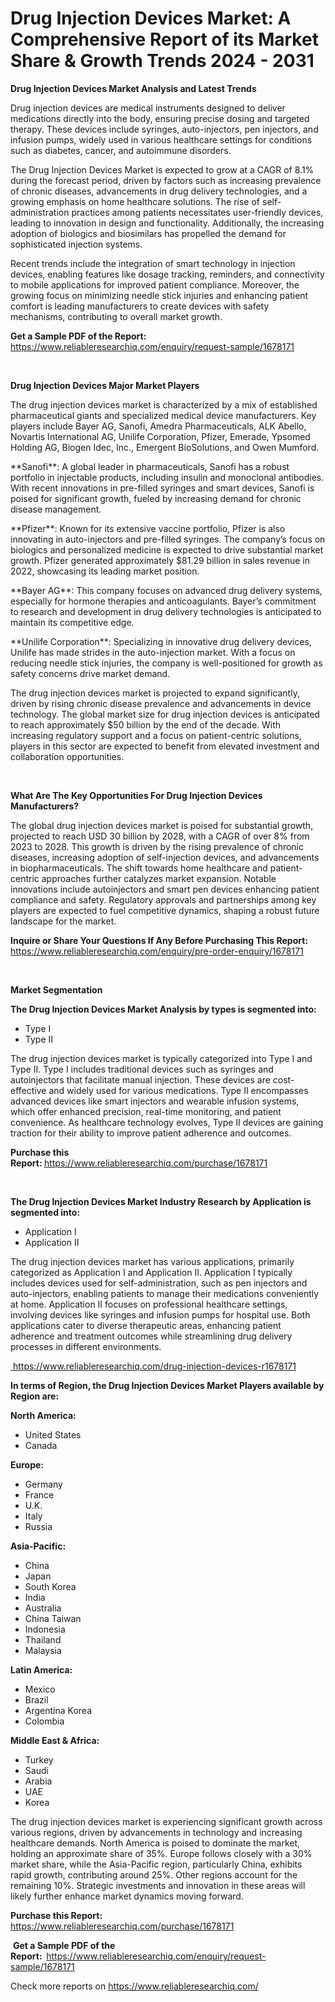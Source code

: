 <p><h1>Drug Injection Devices Market: A Comprehensive Report of its Market Share & Growth Trends 2024 - 2031</h1></p><p><strong>Drug Injection Devices Market Analysis and Latest Trends</strong></p>
<p><p>Drug injection devices are medical instruments designed to deliver medications directly into the body, ensuring precise dosing and targeted therapy. These devices include syringes, auto-injectors, pen injectors, and infusion pumps, widely used in various healthcare settings for conditions such as diabetes, cancer, and autoimmune disorders.</p><p>The Drug Injection Devices Market is expected to grow at a CAGR of 8.1% during the forecast period, driven by factors such as increasing prevalence of chronic diseases, advancements in drug delivery technologies, and a growing emphasis on home healthcare solutions. The rise of self-administration practices among patients necessitates user-friendly devices, leading to innovation in design and functionality. Additionally, the increasing adoption of biologics and biosimilars has propelled the demand for sophisticated injection systems.</p><p>Recent trends include the integration of smart technology in injection devices, enabling features like dosage tracking, reminders, and connectivity to mobile applications for improved patient compliance. Moreover, the growing focus on minimizing needle stick injuries and enhancing patient comfort is leading manufacturers to create devices with safety mechanisms, contributing to overall market growth.</p></p>
<p><strong>Get a Sample PDF of the Report:&nbsp;</strong> <a href="https://www.reliableresearchiq.com/enquiry/request-sample/1678171?utm_campaign=1117&utm_medium=2&utm_source=Github&utm_content=ia&utm_term=28122024&utm_id=drug-injection-devices">https://www.reliableresearchiq.com/enquiry/request-sample/1678171</a></p>
<p>&nbsp;</p>
<p><strong>Drug Injection Devices Major Market Players</strong></p>
<p><p>The drug injection devices market is characterized by a mix of established pharmaceutical giants and specialized medical device manufacturers. Key players include Bayer AG, Sanofi, Amedra Pharmaceuticals, ALK Abello, Novartis International AG, Unilife Corporation, Pfizer, Emerade, Ypsomed Holding AG, Biogen Idec, Inc., Emergent BioSolutions, and Owen Mumford.</p><p>**Sanofi**: A global leader in pharmaceuticals, Sanofi has a robust portfolio in injectable products, including insulin and monoclonal antibodies. With recent innovations in pre-filled syringes and smart devices, Sanofi is poised for significant growth, fueled by increasing demand for chronic disease management.</p><p>**Pfizer**: Known for its extensive vaccine portfolio, Pfizer is also innovating in auto-injectors and pre-filled syringes. The company’s focus on biologics and personalized medicine is expected to drive substantial market growth. Pfizer generated approximately $81.29 billion in sales revenue in 2022, showcasing its leading market position.</p><p>**Bayer AG**: This company focuses on advanced drug delivery systems, especially for hormone therapies and anticoagulants. Bayer’s commitment to research and development in drug delivery technologies is anticipated to maintain its competitive edge.</p><p>**Unilife Corporation**: Specializing in innovative drug delivery devices, Unilife has made strides in the auto-injection market. With a focus on reducing needle stick injuries, the company is well-positioned for growth as safety concerns drive market demand.</p><p>The drug injection devices market is projected to expand significantly, driven by rising chronic disease prevalence and advancements in device technology. The global market size for drug injection devices is anticipated to reach approximately $50 billion by the end of the decade. With increasing regulatory support and a focus on patient-centric solutions, players in this sector are expected to benefit from elevated investment and collaboration opportunities.</p></p>
<p>&nbsp;</p>
<p><strong>What Are The Key Opportunities For Drug Injection Devices Manufacturers?</strong></p>
<p><p>The global drug injection devices market is poised for substantial growth, projected to reach USD 30 billion by 2028, with a CAGR of over 8% from 2023 to 2028. This growth is driven by the rising prevalence of chronic diseases, increasing adoption of self-injection devices, and advancements in biopharmaceuticals. The shift towards home healthcare and patient-centric approaches further catalyzes market expansion. Notable innovations include autoinjectors and smart pen devices enhancing patient compliance and safety. Regulatory approvals and partnerships among key players are expected to fuel competitive dynamics, shaping a robust future landscape for the market.</p></p>
<p><strong>Inquire or Share Your Questions If Any Before Purchasing This Report:</strong> <a href="https://www.reliableresearchiq.com/enquiry/pre-order-enquiry/1678171?utm_campaign=1117&utm_medium=2&utm_source=Github&utm_content=ia&utm_term=28122024&utm_id=drug-injection-devices">https://www.reliableresearchiq.com/enquiry/pre-order-enquiry/1678171</a></p>
<p>&nbsp;</p>
<p><strong>Market Segmentation</strong></p>
<p><strong>The Drug Injection Devices Market Analysis by types is segmented into:</strong></p>
<p><ul><li>Type I</li><li>Type II</li></ul></p>
<p><p>The drug injection devices market is typically categorized into Type I and Type II. Type I includes traditional devices such as syringes and autoinjectors that facilitate manual injection. These devices are cost-effective and widely used for various medications. Type II encompasses advanced devices like smart injectors and wearable infusion systems, which offer enhanced precision, real-time monitoring, and patient convenience. As healthcare technology evolves, Type II devices are gaining traction for their ability to improve patient adherence and outcomes.</p></p>
<p><strong>Purchase this Report:&nbsp;</strong><a href="https://www.reliableresearchiq.com/purchase/1678171?utm_campaign=1117&utm_medium=2&utm_source=Github&utm_content=ia&utm_term=28122024&utm_id=drug-injection-devices">https://www.reliableresearchiq.com/purchase/1678171</a></p>
<p>&nbsp;</p>
<p><strong>The Drug Injection Devices Market Industry Research by Application is segmented into:</strong></p>
<p><ul><li>Application I</li><li>Application II</li></ul></p>
<p><p>The drug injection devices market has various applications, primarily categorized as Application I and Application II. Application I typically includes devices used for self-administration, such as pen injectors and auto-injectors, enabling patients to manage their medications conveniently at home. Application II focuses on professional healthcare settings, involving devices like syringes and infusion pumps for hospital use. Both applications cater to diverse therapeutic areas, enhancing patient adherence and treatment outcomes while streamlining drug delivery processes in different environments.</p></p>
<p><a href="https://www.reliableresearchiq.com/drug-injection-devices-r1678171?utm_campaign=1117&utm_medium=2&utm_source=Github&utm_content=ia&utm_term=28122024&utm_id=drug-injection-devices">&nbsp;https://www.reliableresearchiq.com/drug-injection-devices-r1678171</a></p>
<p><strong>In terms of Region, the Drug Injection Devices Market Players available by Region are:</strong></p>
<p>
    <p> <strong> North America: </strong>
        <ul>
            <li>United States</li>
            <li>Canada</li>
        </ul>
        </p> 
    <p> <strong> Europe: </strong>
        <ul>
            <li>Germany</li>
            <li>France</li>
            <li>U.K.</li>
            <li>Italy</li>
            <li>Russia</li>
        </ul>
        </p> 
    <p> <strong> Asia-Pacific: </strong>
        <ul>
            <li>China</li>
            <li>Japan</li>
            <li>South Korea</li>
            <li>India</li>
            <li>Australia</li>
            <li>China Taiwan</li>
            <li>Indonesia</li>
            <li>Thailand</li>
            <li>Malaysia</li>
        </ul>
        </p> 
    <p> <strong> Latin America: </strong>
        <ul>
            <li>Mexico</li>
            <li>Brazil</li>
            <li>Argentina Korea</li>
            <li>Colombia</li>
        </ul>
        </p> 
    <p> <strong> Middle East & Africa: </strong>
        <ul>
            <li>Turkey</li>
            <li>Saudi</li>
            <li>Arabia</li>
            <li>UAE</li>
            <li>Korea</li>
        </ul>
    </p>
    </p>
<p><p>The drug injection devices market is experiencing significant growth across various regions, driven by advancements in technology and increasing healthcare demands. North America is poised to dominate the market, holding an approximate share of 35%. Europe follows closely with a 30% market share, while the Asia-Pacific region, particularly China, exhibits rapid growth, contributing around 25%. Other regions account for the remaining 10%. Strategic investments and innovation in these areas will likely further enhance market dynamics moving forward.</p></p>
<p><strong>Purchase this Report: </strong><a href="https://www.reliableresearchiq.com/purchase/1678171?utm_campaign=1117&utm_medium=2&utm_source=Github&utm_content=ia&utm_term=28122024&utm_id=drug-injection-devices">https://www.reliableresearchiq.com/purchase/1678171</a></p>
<p>&nbsp;<strong>Get a Sample PDF of the Report:&nbsp;&nbsp;</strong><a href="https://www.reliableresearchiq.com/enquiry/request-sample/1678171?utm_campaign=1117&utm_medium=2&utm_source=Github&utm_content=ia&utm_term=28122024&utm_id=drug-injection-devices">https://www.reliableresearchiq.com/enquiry/request-sample/1678171</a></p>
<p><strong></strong></p>
<p>Check more reports on <a href="https://www.reliableresearchiq.com/?utm_campaign=1117&utm_medium=2&utm_source=Github&utm_content=ia&utm_term=28122024&utm_id=drug-injection-devices">https://www.reliableresearchiq.com/</a></p>